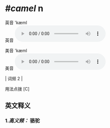 # ***\#camel*** n
英音 'kæml  
英音
<audio src="./media/camel-B.aac" controls="controls"></audio>

美音 'kæml  
美音
<audio src="./media/camel.aac" controls="controls"></audio>



| 词频 2 |  

用法点拨  [C]

英文释义
---
### 1.*高义频：* **骆驼**  


